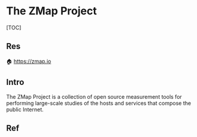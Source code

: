 # The ZMap Project

[TOC]



## Res
🏠 https://zmap.io



## Intro
The ZMap Project is a collection of open source measurement tools for performing large-scale studies of the hosts and services that compose the public Internet.



## Ref

